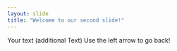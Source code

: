 ```yaml
---
layout: slide
title: "Welcome to our second slide!"
---
```

Your text (additional Text)
Use the left arrow to go back!
